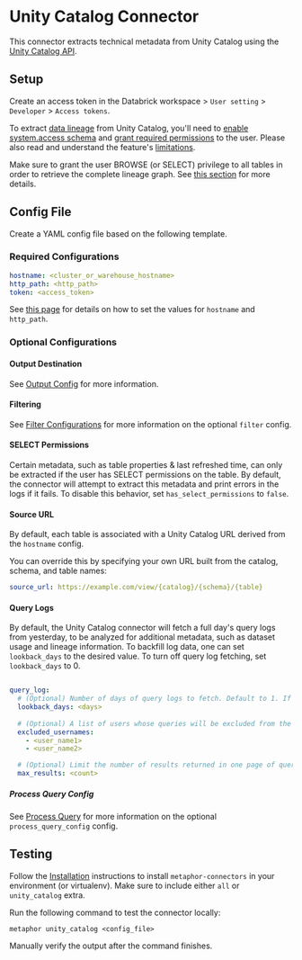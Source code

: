 # Unity Catalog Connector

This connector extracts technical metadata from Unity Catalog using the [Unity Catalog API](https://api-docs.databricks.com/rest/latest/unity-catalog-api-specification-2-1.html).

## Setup

Create an access token in the Databrick workspace > `User setting` > `Developer` > `Access tokens`.

To extract [data lineage](https://docs.databricks.com/en/data-governance/unity-catalog/data-lineage.html) from Unity Catalog, you'll need to [enable system.access schema]() and [grant required permissions](https://docs.databricks.com/en/admin/system-tables/index.html#grant-access-to-system-tables) to the user. Please also read and understand the feature's [limitations](https://docs.databricks.com/data-governance/unity-catalog/data-lineage.html#limitations).

Make sure to grant the user BROWSE (or SELECT) privilege to all tables in order to retrieve the complete lineage graph. See [this section](https://docs.databricks.com/en/data-governance/unity-catalog/data-lineage.html#lineage-permissions) for more details.

## Config File

Create a YAML config file based on the following template.

### Required Configurations

```yaml
hostname: <cluster_or_warehouse_hostname>
http_path: <http_path>
token: <access_token>
```

See [this page](https://docs.databricks.com/en/integrations/compute-details.html) for details on how to set the values for `hostname` and `http_path`.

### Optional Configurations

#### Output Destination

See [Output Config](../common/docs/output.md) for more information.

#### Filtering

See [Filter Configurations](../common/docs/filter.md) for more information on the optional `filter` config.

#### SELECT Permissions

Certain metadata, such as table properties & last refreshed time, can only be extracted if the user has SELECT permissions on the table. By default, the connector will attempt to extract this metadata and print errors in the logs if it fails. To disable this behavior, set `has_select_permissions` to `false`.

#### Source URL

By default, each table is associated with a Unity Catalog URL derived from the `hostname` config.

You can override this by specifying your own URL built from the catalog, schema, and table names:

```yaml
source_url: https://example.com/view/{catalog}/{schema}/{table}
```

#### Query Logs

By default, the Unity Catalog connector will fetch a full day's query logs from yesterday, to be analyzed for additional metadata, such as dataset usage and lineage information. To backfill log data, one can set `lookback_days` to the desired value. To turn off query log fetching, set `lookback_days` to 0.  

```yaml

query_log:
  # (Optional) Number of days of query logs to fetch. Default to 1. If 0, the no query logs will be fetched.
  lookback_days: <days>
    
  # (Optional) A list of users whose queries will be excluded from the log fetching.
  excluded_usernames:
    - <user_name1>
    - <user_name2>

  # (Optional) Limit the number of results returned in one page of query log history. The default is 100.
  max_results: <count>
```

##### Process Query Config

See [Process Query](../common/docs/process_query.md) for more information on the optional `process_query_config` config.

## Testing

Follow the [Installation](../../README.md) instructions to install `metaphor-connectors` in your environment (or virtualenv). Make sure to include either `all` or `unity_catalog` extra.

Run the following command to test the connector locally:

```shell
metaphor unity_catalog <config_file>
```

Manually verify the output after the command finishes.
